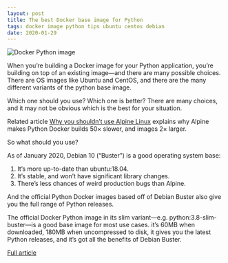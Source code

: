 ```yaml
---
layout: post
title: The best Docker base image for Python
tags: docker image python tips ubuntu centos debian
date: 2020-01-29
---
```


![Docker Python image](https://blog.theodo.com/static/8811a510f52bb94aaa4f936b79e105f2/939d7/docker-virtualenv.png)

When you’re building a Docker image for your Python application, you’re building 
on top of an existing image—and there are many possible choices. There are OS 
images like Ubuntu and CentOS, and there are the many different variants of 
the python base image.

Which one should you use? Which one is better? There are many choices, and it 
may not be obvious which is the best for your situation.

Related article [Why you shouldn’t use Alpine Linux](https://pythonspeed.com/articles/alpine-docker-python/)
explains why Alpine makes Python Docker builds 50× slower, and images 2× larger.

So what should you use?

As of January 2020, Debian 10 (“Buster”) is a good operating system base:

1. It’s more up-to-date than ubuntu:18.04.
2. It’s stable, and won’t have significant library changes.
3. There’s less chances of weird production bugs than Alpine.

And the official Python Docker images based off of Debian Buster also give you 
the full range of Python releases.

The official Docker Python image in its slim variant—e.g. python:3.8-slim-buster—is 
a good base image for most use cases. it’s 60MB when downloaded, 180MB when 
uncompressed to disk, it gives you the latest Python releases, and it’s got all 
the benefits of Debian Buster.

[Full article](https://pythonspeed.com/articles/base-image-python-docker-images/)
